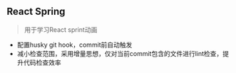 ## React Spring

> 用于学习React sprint动画

- 配置husky git hook，commit前自动触发
- 减小检查范围，采用增量思想，仅对当前commit包含的文件进行lint检查，提升代码检查效率
